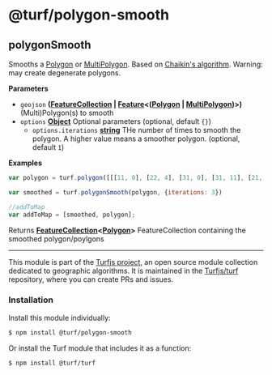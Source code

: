 # @turf/polygon-smooth

<!-- Generated by documentation.js. Update this documentation by updating the source code. -->

## polygonSmooth

Smooths a [Polygon](https://tools.ietf.org/html/rfc7946#section-3.1.6) or [MultiPolygon](https://tools.ietf.org/html/rfc7946#section-3.1.7). Based on [Chaikin's algorithm](http://graphics.cs.ucdavis.edu/education/CAGDNotes/Chaikins-Algorithm/Chaikins-Algorithm.html).
Warning: may create degenerate polygons.

**Parameters**

-   `geojson` **([FeatureCollection](https://tools.ietf.org/html/rfc7946#section-3.3) \| [Feature](https://tools.ietf.org/html/rfc7946#section-3.2)&lt;([Polygon](https://tools.ietf.org/html/rfc7946#section-3.1.6) \| [MultiPolygon](https://tools.ietf.org/html/rfc7946#section-3.1.7))>)** (Multi)Polygon(s) to smooth
-   `options` **[Object](https://developer.mozilla.org/en-US/docs/Web/JavaScript/Reference/Global_Objects/Object)** Optional parameters (optional, default `{}`)
    -   `options.iterations` **[string](https://developer.mozilla.org/en-US/docs/Web/JavaScript/Reference/Global_Objects/String)** THe number of times to smooth the polygon. A higher value means a smoother polygon. (optional, default `1`)

**Examples**

```javascript
var polygon = turf.polygon([[[11, 0], [22, 4], [31, 0], [31, 11], [21, 15], [11, 11], [11, 0]]]);

var smoothed = turf.polygonSmooth(polygon, {iterations: 3})

//addToMap
var addToMap = [smoothed, polygon];
```

Returns **[FeatureCollection](https://tools.ietf.org/html/rfc7946#section-3.3)&lt;[Polygon](https://tools.ietf.org/html/rfc7946#section-3.1.6)>** FeatureCollection containing the smoothed polygon/poylgons

<!-- This file is automatically generated. Please don't edit it directly:
if you find an error, edit the source file (likely index.js), and re-run
./scripts/generate-readmes in the turf project. -->

---

This module is part of the [Turfjs project](http://turfjs.org/), an open source
module collection dedicated to geographic algorithms. It is maintained in the
[Turfjs/turf](https://github.com/Turfjs/turf) repository, where you can create
PRs and issues.

### Installation

Install this module individually:

```sh
$ npm install @turf/polygon-smooth
```

Or install the Turf module that includes it as a function:

```sh
$ npm install @turf/turf
```
